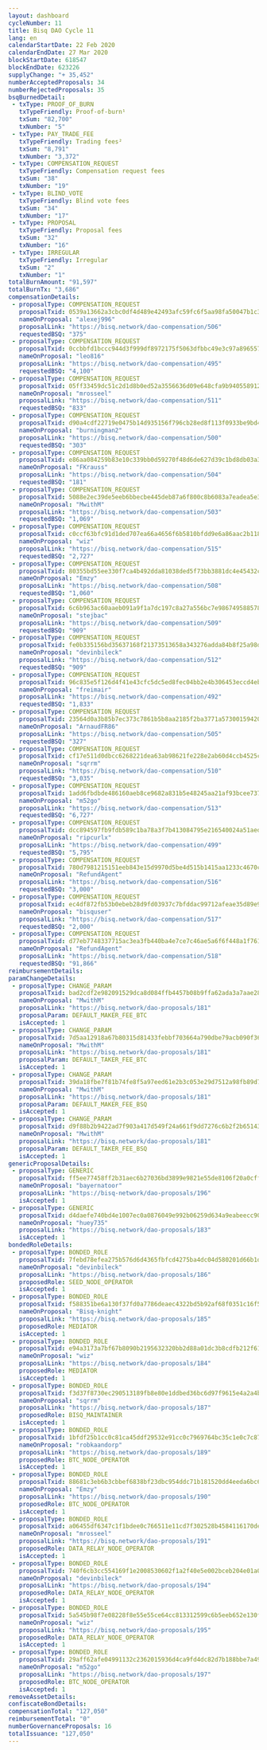 ```yaml
---
layout: dashboard
cycleNumber: 11
title: Bisq DAO Cycle 11
lang: en
calendarStartDate: 22 Feb 2020
calendarEndDate: 27 Mar 2020
blockStartDate: 618547
blockEndDate: 623226
supplyChange: "+ 35,452"
numberAcceptedProposals: 34
numberRejectedProposals: 35
bsqBurnedDetail:
 - txType: PROOF_OF_BURN
   txTypeFriendly: Proof-of-burn¹
   txSum: "82,700"
   txNumber: "5"
 - txType: PAY_TRADE_FEE
   txTypeFriendly: Trading fees²
   txSum: "8,791"
   txNumber: "3,372"
 - txType: COMPENSATION_REQUEST
   txTypeFriendly: Compensation request fees
   txSum: "38"
   txNumber: "19"
 - txType: BLIND_VOTE
   txTypeFriendly: Blind vote fees
   txSum: "34"
   txNumber: "17"
 - txType: PROPOSAL
   txTypeFriendly: Proposal fees
   txSum: "32"
   txNumber: "16"
 - txType: IRREGULAR
   txTypeFriendly: Irregular
   txSum: "2"
   txNumber: "1"
totalBurnAmount: "91,597"
totalBurnTx: "3,686"
compensationDetails: 
 - proposalType: COMPENSATION_REQUEST
   proposalTxid: 0539a13662a3cbc0df4d489e42493afc59fc6f5aa98fa50047b1c3008df1f621
   nameOnProposal: "alexej996"
   proposalLink: "https://bisq.network/dao-compensation/506"
   requestedBSQ: "375"
 - proposalType: COMPENSATION_REQUEST
   proposalTxid: 0ccbbfd1bccc944d3f999df8972175f5063dfbbc49e3c97a8965577403c026c5
   nameOnProposal: "leo816"
   proposalLink: "https://bisq.network/dao-compensation/495"
   requestedBSQ: "4,100"
 - proposalType: COMPENSATION_REQUEST
   proposalTxid: 05ff33459dc51c2d1d8b0ed52a3556636d09e648cfa9b940558912aff1b45918
   nameOnProposal: "mrosseel"
   proposalLink: "https://bisq.network/dao-compensation/511"
   requestedBSQ: "833"
 - proposalType: COMPENSATION_REQUEST
   proposalTxid: d90a4cdf22719e0475b14d935156f796cb28ed8f113f0933be9bd43ffdaf685c
   nameOnProposal: "burningman2"
   proposalLink: "https://bisq.network/dao-compensation/500"
   requestedBSQ: "303"
 - proposalType: COMPENSATION_REQUEST
   proposalTxid: e86aa084259b83e10c339bb0d59270f48d6de627d39c1bd8db03a3019f58045f
   nameOnProposal: "FKrauss"
   proposalLink: "https://bisq.network/dao-compensation/504"
   requestedBSQ: "181"
 - proposalType: COMPENSATION_REQUEST
   proposalTxid: 5088e2ec39de5eeb6bbecbe445deb87a6f800c8b6083a7eadea5e3397d97b4e0
   nameOnProposal: "MwithM"
   proposalLink: "https://bisq.network/dao-compensation/503"
   requestedBSQ: "1,069"
 - proposalType: COMPENSATION_REQUEST
   proposalTxid: c0ccf63bfc91d1ded707ea66a4656f6b5810bfdd9e6a86aac2b118c1167c70a0
   nameOnProposal: "wiz"
   proposalLink: "https://bisq.network/dao-compensation/515"
   requestedBSQ: "2,727"
 - proposalType: COMPENSATION_REQUEST
   proposalTxid: 80355bd55ee330f7ca4b492dda81038ded5f73bb3881dc4e45432cd79d901fd6
   nameOnProposal: "Emzy"
   proposalLink: "https://bisq.network/dao-compensation/508"
   requestedBSQ: "1,060"
 - proposalType: COMPENSATION_REQUEST
   proposalTxid: 6c6b963ac60aaeb091a9f1a7dc197c8a27a556bc7e986749588578c021e2b7b0
   nameOnProposal: "stejbac"
   proposalLink: "https://bisq.network/dao-compensation/509"
   requestedBSQ: "909"
 - proposalType: COMPENSATION_REQUEST
   proposalTxid: fe0b335156bd35637168f21373513658a343276adda84b8f25a98dff85b6eb72
   nameOnProposal: "devinbileck"
   proposalLink: "https://bisq.network/dao-compensation/512"
   requestedBSQ: "909"
 - proposalType: COMPENSATION_REQUEST
   proposalTxid: 96c835e5f126d4f41e43cfc5dc5ed8fec04bb2e4b306453eccd4eb5b5409f3b2
   nameOnProposal: "freimair"
   proposalLink: "https://bisq.network/dao-compensation/492"
   requestedBSQ: "1,833"
 - proposalType: COMPENSATION_REQUEST
   proposalTxid: 23564d0a3b85b7ec373c7861b5b8aa2185f2ba3771a57300159420e44c6911ce
   nameOnProposal: "ArnaudFR86"
   proposalLink: "https://bisq.network/dao-compensation/505"
   requestedBSQ: "327"
 - proposalType: COMPENSATION_REQUEST
   proposalTxid: cf17e511d0dbcc6268221dea63ab98621fe228e2ab60d4ccb4525c9ed281f69a
   nameOnProposal: "sqrrm"
   proposalLink: "https://bisq.network/dao-compensation/510"
   requestedBSQ: "3,035"
 - proposalType: COMPENSATION_REQUEST
   proposalTxid: 1add6fbdbde486160aeb8ce9682a831b5e48245aa21af93bcee73767f3951550
   nameOnProposal: "m52go"
   proposalLink: "https://bisq.network/dao-compensation/513"
   requestedBSQ: "6,727"
 - proposalType: COMPENSATION_REQUEST
   proposalTxid: dcc894597fb9fdb589c1ba78a3f7b413084795e216540024a51aed3e3c78b054
   nameOnProposal: "ripcurlx"
   proposalLink: "https://bisq.network/dao-compensation/499"
   requestedBSQ: "5,795"
 - proposalType: COMPENSATION_REQUEST
   proposalTxid: 780d7981215151eeb843e15d9970d5be4d515b1415aa1233c4670c70e4e23392
   nameOnProposal: "RefundAgent"
   proposalLink: "https://bisq.network/dao-compensation/516"
   requestedBSQ: "3,000"
 - proposalType: COMPENSATION_REQUEST
   proposalTxid: ec4df872fb53b0ebeb28d9fd03937c7bfddac99712afeae35d89e9ccda1f45c2
   nameOnProposal: "bisquser"
   proposalLink: "https://bisq.network/dao-compensation/517"
   requestedBSQ: "2,000"
 - proposalType: COMPENSATION_REQUEST
   proposalTxid: d77eb7748337715ac3ea3fb440ba4e7ce7c46ae5a6f6f448a1f761ecdb9a4bd3
   nameOnProposal: "RefundAgent"
   proposalLink: "https://bisq.network/dao-compensation/518"
   requestedBSQ: "91,866"
reimbursementDetails: 
paramChangeDetails: 
 - proposalType: CHANGE_PARAM
   proposalTxid: bad2cdf2e982091529dca8d084ffb4457b08b9ffa62ada3a7aae28279999a9de
   nameOnProposal: "MwithM"
   proposalLink: "https://bisq.network/dao-proposals/181"
   proposalParam: DEFAULT_MAKER_FEE_BTC
   isAccepted: 1
 - proposalType: CHANGE_PARAM
   proposalTxid: 7d5aa12918a67b80315d81433febbf703664a790dbe79acb090f36bd12b3d7f7
   nameOnProposal: "MwithM"
   proposalLink: "https://bisq.network/dao-proposals/181"
   proposalParam: DEFAULT_TAKER_FEE_BTC
   isAccepted: 1
 - proposalType: CHANGE_PARAM
   proposalTxid: 39da18fbe7f81b74fe8f5a97eed61e2b3c053e29d7512a98fb89d7f18237d46d
   nameOnProposal: "MwithM"
   proposalLink: "https://bisq.network/dao-proposals/181"
   proposalParam: DEFAULT_MAKER_FEE_BSQ
   isAccepted: 1
 - proposalType: CHANGE_PARAM
   proposalTxid: d9f88b2b9422ad7f903a417d549f24a661f9dd7276c6b2f2b651436996ee8956
   nameOnProposal: "MwithM"
   proposalLink: "https://bisq.network/dao-proposals/181"
   proposalParam: DEFAULT_TAKER_FEE_BSQ
   isAccepted: 1
genericProposalDetails: 
 - proposalType: GENERIC
   proposalTxid: ff5ee77458ff2b31aec6b27036bd3899e9821e55de8106f20a0cff7218976451
   nameOnProposal: "bayernatoor"
   proposalLink: "https://bisq-network/dao-proposals/196"
   isAccepted: 1
 - proposalType: GENERIC
   proposalTxid: d4daefe740bd4e1007ec0a0876049e992b06259d634a9eabeecc9067fd372aff
   nameOnProposal: "huey735"
   proposalLink: "https://bisq.network/dao-proposals/183"
   isAccepted: 1
bondedRoleDetails: 
 - proposalType: BONDED_ROLE
   proposalTxid: 7febd78efea275b576d6d4365fbfcd4275ba4dc04d580201d66b1dededdf4cd8
   nameOnProposal: "devinbileck"
   proposalLink: "https://bisq.network/dao-proposals/186"
   proposedRole: SEED_NODE_OPERATOR
   isAccepted: 1
 - proposalType: BONDED_ROLE
   proposalTxid: f588351be6a130f37fd0a7786deaec4322bd5b92af68f0351c16f5a7aeca5903
   nameOnProposal: "Bisq-knight"
   proposalLink: "https://bisq.network/dao-proposals/185"
   proposedRole: MEDIATOR
   isAccepted: 1
 - proposalType: BONDED_ROLE
   proposalTxid: e94a3173a7bf67b8090b2195632320bb2d88a01dc3b8cdfb212f61810dfe3263
   nameOnProposal: "wiz"
   proposalLink: "https://bisq.network/dao-proposals/184"
   proposedRole: MEDIATOR
   isAccepted: 1
 - proposalType: BONDED_ROLE
   proposalTxid: f3d37f8730ec290513189fb8e80e1ddbed36bc6d97f9615e4a2a4b11d77c0c0b
   nameOnProposal: "sqrrm"
   proposalLink: "https://bisq.network/dao-proposals/187"
   proposedRole: BISQ_MAINTAINER
   isAccepted: 1
 - proposalType: BONDED_ROLE
   proposalTxid: 1bfdf25b1cc0c81ca45ddf29532e91cc0c7969764bc35c1e0c7c873b19394457
   nameOnProposal: "robkaandorp"
   proposalLink: "https://bisq.network/dao-proposals/189"
   proposedRole: BTC_NODE_OPERATOR
   isAccepted: 1
 - proposalType: BONDED_ROLE
   proposalTxid: 88681c3eb6b3cbbef6838bf23dbc954ddc71b181520dd4eeda6bc6c24c978ff2
   nameOnProposal: "Emzy"
   proposalLink: "https://bisq.network/dao-proposals/190"
   proposedRole: BTC_NODE_OPERATOR
   isAccepted: 1
 - proposalType: BONDED_ROLE
   proposalTxid: a06455df6347c1f1bdee0c766511e11cd7f302528b4584116170de7bb39ef2f0
   nameOnProposal: "mrosseel"
   proposalLink: "https://bisq.network/dao-proposals/191"
   proposedRole: DATA_RELAY_NODE_OPERATOR
   isAccepted: 1
 - proposalType: BONDED_ROLE
   proposalTxid: 740f6cb3cc554169f1e2008530602f1a2f40e5e002bceb204e01a0c6d0a50df0
   nameOnProposal: "devinbileck"
   proposalLink: "https://bisq.network/dao-proposals/194"
   proposedRole: DATA_RELAY_NODE_OPERATOR
   isAccepted: 1
 - proposalType: BONDED_ROLE
   proposalTxid: 5a545b98f7e08228f8e55e55ce64cc813312599c6b5eeb652e130fd6ae645d97
   nameOnProposal: "wiz"
   proposalLink: "https://bisq.network/dao-proposals/195"
   proposedRole: DATA_RELAY_NODE_OPERATOR
   isAccepted: 1
 - proposalType: BONDED_ROLE
   proposalTxid: 29aff62afe04991132c2362015936d4ca9fd4dc82d7b188bbe7a49ea4c55319b
   nameOnProposal: "m52go"
   proposalLink: "https://bisq.network/dao-proposals/197"
   proposedRole: BTC_NODE_OPERATOR
   isAccepted: 1
removeAssetDetails: 
confiscateBondDetails: 
compensationTotal: "127,050"
reimbursementTotal: "0"
numberGovernanceProposals: 16
totalIssuance: "127,050"
---
```


